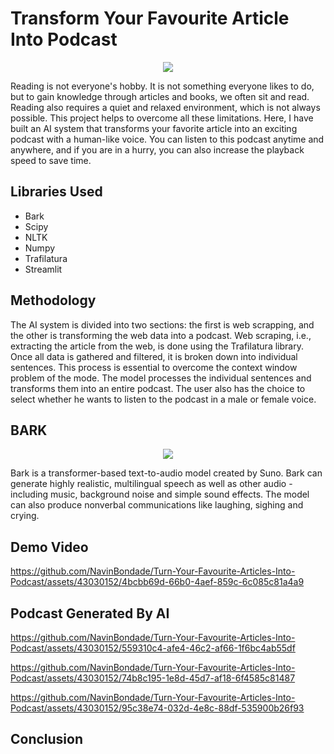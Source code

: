 # Transform Your Favourite Article Into Podcast
<p align="center">
<img src="https://media.wired.com/photos/6435f92f13021b2cf16d62ab/16:9/w_2400,h_1350,c_limit/AI-Podcast-GettyImages-1131242410.jpg">
</p>
<p>Reading is not everyone's hobby. It is not something everyone likes to do, but to gain knowledge through articles and books, we often sit and read. Reading also requires a quiet and relaxed environment, which is not always possible. This project helps to overcome all these limitations. Here, I have built an AI system that transforms your favorite article into an exciting podcast with a human-like voice. You can listen to this podcast anytime and anywhere, and if you are in a hurry, you can also increase the playback speed to save time.
</p>
<h2>Libraries Used</h2>
<ul>
  <li>Bark</li>
  <li>Scipy</li>
  <li>NLTK</li>
  <li>Numpy</li>
  <li>Trafilatura</li>
  <li>Streamlit</li>
</ul>
<h2>Methodology</h2>
<p>The AI system is divided into two sections: the first is web scrapping, and the other is transforming the web data into a podcast. Web scraping, i.e., extracting the article from the web, is done using the Trafilatura library. Once all data is gathered and filtered, it is broken down into individual sentences. This process is essential to overcome the context window problem of the mode. The model processes the individual sentences and transforms them into an entire podcast. The user also has the choice to select whether he wants to listen to the podcast in a male or female voice.</p>
<h2>BARK</h2>
<p align="center">
<img src="https://the-decoder.com/wp-content/uploads/2023/04/dog_headphones_bark_audio_ai_midjourney.png">
</p>
<p>Bark is a transformer-based text-to-audio model created by Suno. Bark can generate highly realistic, multilingual speech as well as other audio - including music, background noise and simple sound effects. The model can also produce nonverbal communications like laughing, sighing and crying.</p>
<h2>Demo Video</h2>


https://github.com/NavinBondade/Turn-Your-Favourite-Articles-Into-Podcast/assets/43030152/4bcbb69d-66b0-4aef-859c-6c085c81a4a9


<h2>Podcast Generated By AI</h2>


https://github.com/NavinBondade/Turn-Your-Favourite-Articles-Into-Podcast/assets/43030152/559310c4-afe4-46c2-af66-1f6bc4ab55df



https://github.com/NavinBondade/Turn-Your-Favourite-Articles-Into-Podcast/assets/43030152/74b8c195-1e8d-45d7-af18-6f4585c81487



https://github.com/NavinBondade/Turn-Your-Favourite-Articles-Into-Podcast/assets/43030152/95c38e74-032d-4e8c-88df-535900b26f93


<h2>Conclusion</h2>
